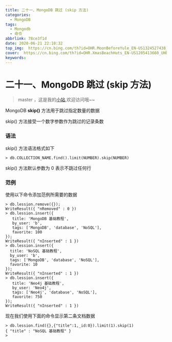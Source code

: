```yaml
---
title: 二十一、MongoDB 跳过 (skip 方法)
categories:
  - MongoDB
tags:
  - Mongodb
  - 命令
abbrlink: 78ce3f1d
date: 2020-06-21 22:10:32
top_img:  https://cn.bing.com/th?id=OHR.MoonBeforeYule_EN-US1324527438_UHD.jpg
cover:  https://cn.bing.com/th?id=OHR.XmasBeachHuts_EN-US1205413660_UHD.jpg
keywords:  
---
```

# 二十一、MongoDB 跳过 (skip 方法)
> master ，这是我的[小站](https://www.tryrun.top),欢迎访问哦~~

MongoDB **skip()** 方法用于跳过指定数量的数据

skip() 方法接受一个数字参数作为跳过的记录条数

### 语法

skip() 方法语法格式如下

```
> db.COLLECTION_NAME.find().limit(NUMBER).skip(NUMBER)
```

skip() 方法默认参数为 0 表示不跳过任何行

### 范例

使用以下命令添加范例所需要的数据

```
> db.lession.remove({});
WriteResult({ "nRemoved" : 0 })
> db.lession.insert({
   title: 'MongoDB 基础教程', 
   by_user: 'b',
   tags: ['MongoDB', 'database', 'NoSQL'],
   favorite: 100
});
WriteResult({ "nInserted" : 1 })
> db.lession.insert({
  title: 'NoSQL 基础教程', 
  by_user: 'b',
  tags: ['MongoDB', 'database', 'NoSQL'],
  favorite: 10
});
WriteResult({ "nInserted" : 1 })
> db.lession.insert({
   title: 'Neo4j 基础教程', 
   by_user: 'Neo4j',
   tags: ['Neo4j', 'database', 'NoSQL'],
   favorite: 750
});
WriteResult({ "nInserted" : 1 })
```

现在我们使用下面的命令显示第二条文档数据

```
> db.lession.find({},{"title":1,_id:0}).limit(1).skip(1)
{ "title" : "NoSQL 基础教程" }
>
```